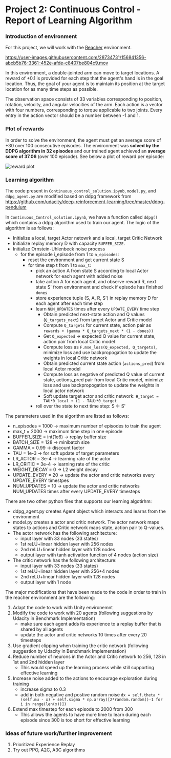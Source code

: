 # Project 2: Continuous Control - Report of Learning Algorithm

### Introduction of environment 

For this project, we will work with the [Reacher](https://github.com/Unity-Technologies/ml-agents/blob/master/docs/Learning-Environment-Examples.md#reacher) environment.

https://user-images.githubusercontent.com/28734731/156841356-abcb5b76-3361-452e-afde-c8407be804c9.mov

In this environment, a double-jointed arm can move to target locations. A reward of +0.1 is provided for each step that the agent's hand is in the goal location. Thus, the goal of your agent is to maintain its position at the target location for as many time steps as possible.

The observation space consists of 33 variables corresponding to position, rotation, velocity, and angular velocities of the arm. Each action is a vector with four numbers, corresponding to torque applicable to two joints. Every entry in the action vector should be a number between -1 and 1.

### Plot of rewards
In order to solve the environment, the agent must get an average score of +30 over 100 consecutive episodes. The environment was **solved by the DDPG algorithm in 32 episodes** and our trained agent achieved an **average score of 37.06** (over 100 episode). See below a plot of reward per episode: 

![reward plot](https://user-images.githubusercontent.com/28734731/156842799-8c166d42-a744-48f4-b1b3-49c52ebe6652.png)


### Learning algorithm
The code present in `Continuous_control_solution.ipynb`, `model.py`, and  `ddpg_agent.py` are modified based on ddpg framework from https://github.com/udacity/deep-reinforcement-learning/tree/master/ddpg-pendulum

In `Continuous_Control_solution.ipynb`, we have a function called `ddpg()` which contains a ddpg algorithm used to train our agent. The logic of the algorithm is as follows:
* Initialize a local, target Actor netowrk and a local, target Critic Network 
* Initialize replay memory D with capacity `BUFFER_SIZE`.
* Initialize Ornstein-Uhlenbeck noise process 
  * for the episode i_episode from 1 to `n_episodes`:
    * reset the environment and get current state S
    * for time step t from 1 to `max_t`:
      * pick an action A from state S according to local Actor network for each agent with added noise
      * take action A for each agent, and observe reward R, next state S' from environment and check if episode has finished `dones`
      * store experience tuple (S, A, R, S') in replay memory D for each agent after each time step
      * learn `NUM_UPDATES` times after every `UPDATE_EVERY` time step
        * Obtain predicted next-state action and Q values (`Q_targets_next`) from target Actor and Critic model
        * Compute `Q_targets` for current state, action pair as `rewards + (gamma * Q_targets_next * (1 - dones))`
        * Get `Q_expected` -> expected Q value for current state, action pair from local Critic model
        * Compute loss as `F.mse_loss(Q_expected, Q_targets)`, minimize loss and use backpropogation to update the weights in local Critic network
        * Obtain predicted current state action (`actions_pred`) from local Actor model
        * Compute loss as negative of predicted Q value of current state, actions_pred pair from local Critic model,  minimize loss and use backpropogation to update the weights in local actor network
        * Soft update target actor and critic network: `θ_target = TAU*θ_local + (1 - TAU)*θ_target`
      *  roll over the state to next time step: S <- S'

The parameters used in the algorithm are listed as follows:
* n_episodes = 1000 -> maximum number of episodes to train the agent
* max_t = 2000 -> maximum time step in one episode
* BUFFER_SIZE = int(1e6) -> replay buffer size
* BATCH_SIZE = 128 -> minibatch size
* GAMMA = 0.99 -> discount factor
* TAU = 1e-3 -> for soft update of target parameters
* LR_ACTOR = 3e-4 -> learning rate of the actor 
* LR_CRITIC = 3e-4 -> learning rate of the critic
* WEIGHT_DECAY = 0 -> L2 weight decay
* UPDATE_EVERY = 20 -> update the actor and critic networks every UPDATE_EVERY timestpes
* NUM_UPDATES = 10 -> update the actor and critic networks NUM_UPDATES times after every UPDATE_EVERY timesteps

There are two other python files that supports our learning algotirhm: 
* ddpg_agent.py creates Agent object which interacts and learns from the environment
* model.py creates a actor and critic network. The actor network maps states to actions and Critic network maps state, action pair to Q-values.
* The actor network has the following architecture:
  * input layer with 33 nodes (33 states)
  * 1st reLU+linear hidden layer with 256 nodes
  * 2nd reLU+linear hidden layer with 128 nodes
  * output layer with tanh activation function of 4 nodes (action size)
* The critic network has the following architecture:
  * input layer with 33 nodes (33 states)
  * 1st reLU+linear hidden layer with 256+4 nodes
  * 2nd reLU+linear hidden layer with 128 nodes
  * output layer with 1 node

The major modifications that have been made to the code in order to train in the reacher environment are the following:
1. Adapt the code to work with Unity environemnt
2. Modify the code to work with 20 agents (following suggestions by Udacity in Benchmark Implementation)
   * make sure each agent adds its experience to a replay buffer that is shared by all agents
   * update the actor and critic networks 10 times after every 20 timesteps
3. Use gradient clipping when training the critic network (following suggestion by Udacity in Benchmark Implementation)
4. Reduce number of neurons in the Actor and Critic network to 256, 128 in 1st and 2nd hidden layer
   * This would speed up the learning process while still supporting effective learning
4. Increase noise added to the actions to encourage exploration during training
   * increase sigma to 0.3
   * add in both negative and postive random noise `dx = self.theta * (self.mu - x) + self.sigma * np.array([2*random.random()-1 for i in range(len(x))])`
5. Extend max timestep for each episode to 2000 from 300
   * This allows the agents to have more time to learn during each episode since 300 is too short for effective learning

### Ideas of future work/further improvement
1. Prioritized Experience Replay
2. Try out PPO, A2C, A3C algorithms 
